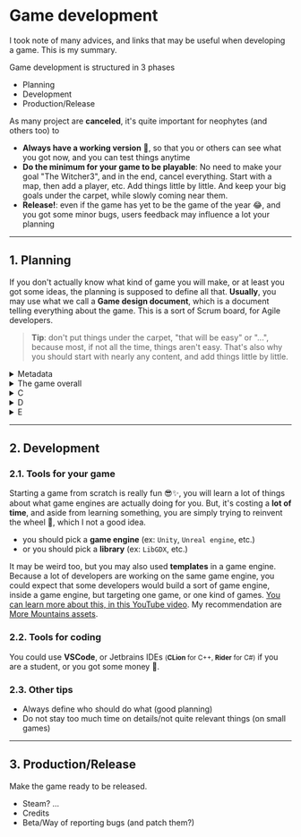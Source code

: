 # Game development

I took note of many advices, and links that may be useful when developing a game. This is my summary.

Game development is structured in 3 phases

* Planning
* Development
* Production/Release

As many project are **canceled**, it's quite important for neophytes (and others too) to

* **Always have a working version** 🚀, so that you or others can see what you got now, and you can test things anytime
* **Do the minimum for your game to be playable**: No need to make your goal "The Witcher3", and in the end, cancel everything. Start with a map, then add a player, etc. Add things little by little. And keep your big goals under the carpet, while slowly coming near them.
* **Release!**: even if the game has yet to be the game of the year 😂, and you got some minor bugs, users feedback may influence a lot your planning

<hr class="sl">

## 1. Planning

If you don't actually know what kind of game you will make, or at least you got some ideas, the planning is supposed to define all that. **Usually**, you may use what we call a **Game design document**, which is a document telling everything about the game. This is a sort of Scrum board, for Agile developers.

> **Tip**: don't put things under the carpet, "that will be easy" or "...", because most, if not all the time, things aren't easy. That's also why you should start with nearly any content, and add things little by little.

<details class="details-e">
<summary>Metadata</summary>

**Metadata - basic**

* **Name**, **Genre** (RPG 🚀, FPS, ...)
* **Short description**
* **End users** (`Audience`): age, country, language, new players/experienced, platforms

**Metadata - advanced**

* What's the goal? What's the **plus-value** of your game?
* Why should we play your game?
  * Is it the Hero? It is the story?
  * What feelings are you expecting the player to feel?
* What's making the game fun to play?

> In one sentence, we could resume that: YOU ARE NOT THE PLAYER. You got your tastes, and other do too. For instance, you may like bashing/farming a lot of mob, while others may enjoy an easy game while only focusing on the story. **Ask feedback and dig into this a lot before actually making something**.
</details>

<details class="details-e">
<summary>The game overall</summary>

* What's the world of your game? (open-world?)
* What's the story?
* What kind of graphics are you planning to use? Something realist, or more something fantasist?

You should try to find what your game got, that other games didn't.
</details>

<details class="details-e">
<summary>C</summary>

</details>

<details class="details-e">
<summary>D</summary>

</details>

<details class="details-e">
<summary>E</summary>

</details>

<hr class="sr">

## 2. Development

### 2.1. Tools for your game

Starting a game from scratch is really fun 😎✨, you will learn a lot of things about what game engines are actually doing for you. But, it's costing a **lot of time**, and aside from learning something, you are simply trying to reinvent the wheel 🎡, which I not a good idea.

* you should pick a **game engine** (ex: `Unity`, `Unreal engine`, etc.)
* or you should pick a **library** (ex: `LibGDX`, etc.)

It may be weird too, but you may also used **templates** in a game engine. Because a lot of developers are working on the same game engine, you could expect that some developers would build a sort of game engine, inside a game engine, but targeting one game, or one kind of games. [You can learn more about this, in this YouTube video](https://www.youtube.com/watch?v=GG0GVLYzkus). My recommendation are [More Mountains assets](https://moremountains.com/unity-assets).

### 2.2. Tools for coding

You could use **VSCode**, or Jetbrains IDEs <small>(**CLion** for C++, **Rider** for C#)</small> if you are a student, or you got some money 🤑.

### 2.3. Other tips

* Always define who should do what (good planning)
* Do not stay too much time on details/not quite relevant things (on small games)

<hr class="sl">

## 3. Production/Release

Make the game ready to be released.

* Steam? ...
* Credits
* Beta/Way of reporting bugs (and patch them?)
